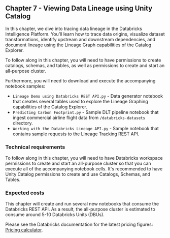 ## Chapter 7 - Viewing Data Lineage using Unity Catalog

In this chapter, we dive into tracing data lineage in the Databricks Intelligence Platform. You’ll learn how to trace data origins, visualize dataset transformations, identify upstream and downstream dependencies, and document lineage using the Lineage Graph capabilities of the Catalog Explorer.

To follow along in this chapter, you will need to have permissions to create catalogs, schemas, and tables, as well as permissions to create and start an all-purpose cluster.

Furthermore, you will need to download and execute the accompanying notebook samples:

- `Lineage Demo using Databricks REST API.py` - Data generator notebook that creates several tables used to explore the Lineage Graphing capabilities of the Catalog Explorer.
- `Predicting Carbon Footprint.py` - Sample DLT pipeline notebook that ingest commercial airline flight data from `/databricks-datasets` directory.
- `Working with the Databricks Lineage API.py` - Sample notebook that contains sample requests to the Lineage Tracking REST API.

### Technical requirements
To follow along in this chapter, you will need to have Databricks workspace permissions to create and start an all-purpose cluster so that you can execute all of the accompanying notebook cells. It's recommended to have Unity Catalog permissions to create and use Catalogs, Schemas, and Tables.

### Expected costs
This chapter will create and run several new notebooks that consume the Databricks REST API. As a result, the all-purpose cluster is estimated to consume around 5-10 Databricks Units (DBUs).

Please see the Databricks documentation for the latest pricing figures: [Pricing calculator](https://www.databricks.com/product/pricing/product-pricing/instance-types).

